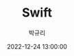 ---
emoji: 🕊
title: Swift 
date: '2022-12-24 13:00:00'
author: 박규리
tags: swift 
categories: Swift
---